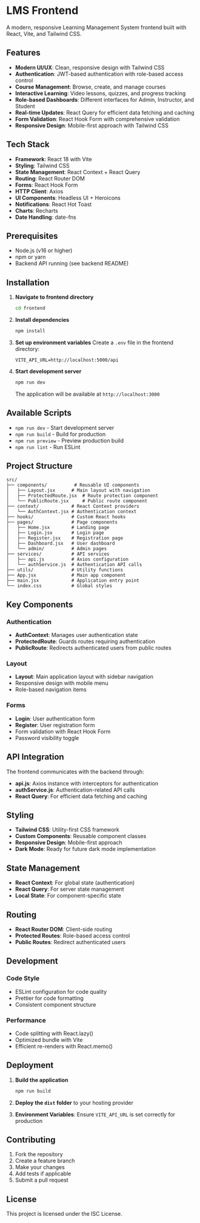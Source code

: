 # LMS Frontend

A modern, responsive Learning Management System frontend built with React, Vite, and Tailwind CSS.

## Features

- **Modern UI/UX**: Clean, responsive design with Tailwind CSS
- **Authentication**: JWT-based authentication with role-based access control
- **Course Management**: Browse, create, and manage courses
- **Interactive Learning**: Video lessons, quizzes, and progress tracking
- **Role-based Dashboards**: Different interfaces for Admin, Instructor, and Student
- **Real-time Updates**: React Query for efficient data fetching and caching
- **Form Validation**: React Hook Form with comprehensive validation
- **Responsive Design**: Mobile-first approach with Tailwind CSS

## Tech Stack

- **Framework**: React 18 with Vite
- **Styling**: Tailwind CSS
- **State Management**: React Context + React Query
- **Routing**: React Router DOM
- **Forms**: React Hook Form
- **HTTP Client**: Axios
- **UI Components**: Headless UI + Heroicons
- **Notifications**: React Hot Toast
- **Charts**: Recharts
- **Date Handling**: date-fns

## Prerequisites

- Node.js (v16 or higher)
- npm or yarn
- Backend API running (see backend README)

## Installation

1. **Navigate to frontend directory**
   ```bash
   cd frontend
   ```

2. **Install dependencies**
   ```bash
   npm install
   ```

3. **Set up environment variables**
   Create a `.env` file in the frontend directory:
   ```env
   VITE_API_URL=http://localhost:5000/api
   ```

4. **Start development server**
   ```bash
   npm run dev
   ```

   The application will be available at `http://localhost:3000`

## Available Scripts

- `npm run dev` - Start development server
- `npm run build` - Build for production
- `npm run preview` - Preview production build
- `npm run lint` - Run ESLint

## Project Structure

```
src/
├── components/          # Reusable UI components
│   ├── Layout.jsx      # Main layout with navigation
│   ├── ProtectedRoute.jsx  # Route protection component
│   └── PublicRoute.jsx     # Public route component
├── context/            # React Context providers
│   └── AuthContext.jsx # Authentication context
├── hooks/              # Custom React hooks
├── pages/              # Page components
│   ├── Home.jsx        # Landing page
│   ├── Login.jsx       # Login page
│   ├── Register.jsx    # Registration page
│   ├── Dashboard.jsx   # User dashboard
│   └── admin/          # Admin pages
├── services/           # API services
│   ├── api.js          # Axios configuration
│   └── authService.js  # Authentication API calls
├── utils/              # Utility functions
├── App.jsx             # Main app component
├── main.jsx            # Application entry point
└── index.css           # Global styles
```

## Key Components

### Authentication
- **AuthContext**: Manages user authentication state
- **ProtectedRoute**: Guards routes requiring authentication
- **PublicRoute**: Redirects authenticated users from public routes

### Layout
- **Layout**: Main application layout with sidebar navigation
- Responsive design with mobile menu
- Role-based navigation items

### Forms
- **Login**: User authentication form
- **Register**: User registration form
- Form validation with React Hook Form
- Password visibility toggle

## API Integration

The frontend communicates with the backend through:

- **api.js**: Axios instance with interceptors for authentication
- **authService.js**: Authentication-related API calls
- **React Query**: For efficient data fetching and caching

## Styling

- **Tailwind CSS**: Utility-first CSS framework
- **Custom Components**: Reusable component classes
- **Responsive Design**: Mobile-first approach
- **Dark Mode**: Ready for future dark mode implementation

## State Management

- **React Context**: For global state (authentication)
- **React Query**: For server state management
- **Local State**: For component-specific state

## Routing

- **React Router DOM**: Client-side routing
- **Protected Routes**: Role-based access control
- **Public Routes**: Redirect authenticated users

## Development

### Code Style
- ESLint configuration for code quality
- Prettier for code formatting
- Consistent component structure

### Performance
- Code splitting with React.lazy()
- Optimized bundle with Vite
- Efficient re-renders with React.memo()

## Deployment

1. **Build the application**
   ```bash
   npm run build
   ```

2. **Deploy the `dist` folder** to your hosting provider

3. **Environment Variables**: Ensure `VITE_API_URL` is set correctly for production

## Contributing

1. Fork the repository
2. Create a feature branch
3. Make your changes
4. Add tests if applicable
5. Submit a pull request

## License

This project is licensed under the ISC License. 